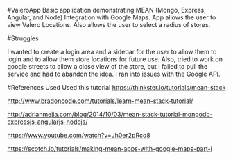 #ValeroApp
Basic application demonstrating MEAN (Mongo, Express, Angular, and Node) Integration with Google Maps. App allows the user to view Valero Locations. Also allows the user to select a radius of stores. 

#Struggles

I wanted to create a login area and a sidebar for the user to allow them to login and to allow them store locations for future use. Also, tried to work on google streets to allow a close view of the store, but I failed to pull the service and had to abandon the idea.
I ran into issues with the Google API.

#References Used
Used this tutorial
https://thinkster.io/tutorials/mean-stack

http://www.bradoncode.com/tutorials/learn-mean-stack-tutorial/

http://adrianmejia.com/blog/2014/10/03/mean-stack-tutorial-mongodb-expressjs-angularjs-nodejs/

https://www.youtube.com/watch?v=Jh0er2pRcq8

https://scotch.io/tutorials/making-mean-apps-with-google-maps-part-i
